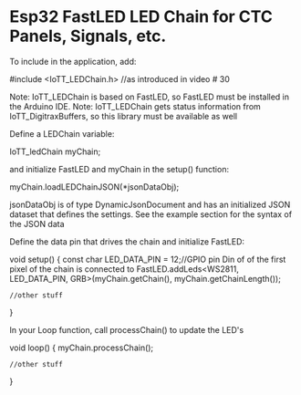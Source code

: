 # Esp32 FastLED LED Chain for CTC Panels, Signals, etc.

To include in the application, add:

#include <IoTT_LEDChain.h> //as introduced in video # 30

Note: IoTT_LEDChain is based on FastLED, so FastLED must be installed in the Arduino IDE.
Note: IoTT_LEDChain gets status information from IoTT_DigitraxBuffers, so this library must be available as well

Define a LEDChain variable:

IoTT_ledChain myChain;

and initialize FastLED and myChain in the setup() function:

myChain.loadLEDChainJSON(*jsonDataObj);

jsonDataObj is of type DynamicJsonDocument and has an initialized JSON dataset that defines the settings. See the example section for the syntax of the JSON data

Define the data pin that drives the chain and initialize FastLED:

void setup()
{
	const char LED_DATA_PIN = 12;//GPIO pin Din of of the first pixel of the chain is connected to
	FastLED.addLeds<WS2811, LED_DATA_PIN, GRB>(myChain.getChain(), myChain.getChainLength());
	
	//other stuff
}

In your Loop function, call processChain() to update the LED's

void loop()
{
	myChain.processChain();
	
	//other stuff
}

